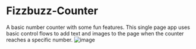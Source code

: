 # Fizzbuzz-Counter
A basic number counter with some fun features. This single page app uses basic control flows to add text and images to the page when the counter reaches a specific number.
![image](https://user-images.githubusercontent.com/96216965/171310870-d027b91b-e0be-45d3-a7bf-7b92ec1ed2fe.png)
